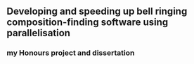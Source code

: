 ## Developing and speeding up bell ringing composition-finding software using parallelisation
### my Honours project and dissertation
